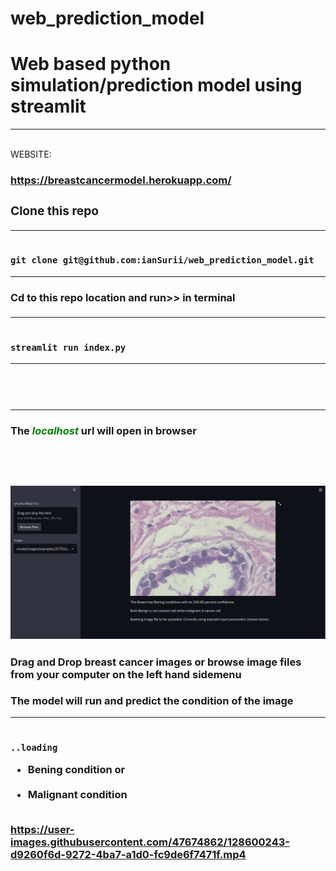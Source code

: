 # web_prediction_model

<h1 style="center">Web based python simulation/prediction model using streamlit</h1>
<hr>
<br>
WEBSITE:<a href="https://breastcancermodel.herokuapp.com/"><h3>https://breastcancermodel.herokuapp.com/<h3></a>

<div>
<h3>
Clone this repo
</h3>
<hr>
        
<code style="">
git clone git@github.com:ianSurii/web_prediction_model.git
</code>
        
<hr>
<h4>
Cd to this repo location and run>> in terminal
</h4>
<hr>
        
<code>
streamlit run index.py
</code>
        
</div>
<hr>
<br><br>
<div>
        
<hr>  
        
<h4>The <i style="color:green;">localhost </i>  url will open in browser </h4>
<code style="">


</code>
</div>
        
![Screenshot from 2021-07-06 11-26-42](https://github.com/ianSurii/web_prediction_model/blob/main/Screenshot%20from%202021-07-06%2011-26-42.png)

<div>
<h4>Drag and Drop breast cancer images or browse image files from your computer on the left hand sidemenu</h4>
The model will run and predict the condition of the image<br>
<hr>
<code style="">
..loading
</code>
 <ul>
<li>Bening condition or</li><br>
<li>Malignant condition</li></br>
</ul>
</div>

https://user-images.githubusercontent.com/47674862/128600243-d9260f6d-9272-4ba7-a1d0-fc9de6f7471f.mp4






